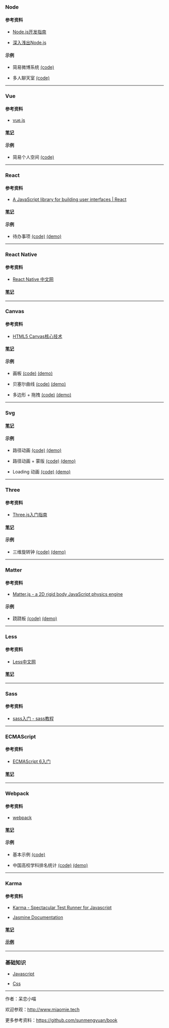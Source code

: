 ### Node ###

#### 参考资料 ####

+ [Node.js开发指南](https://github.com/sunmengyuan/book/blob/master/Node.js%E5%BC%80%E5%8F%91%E6%8C%87%E5%8D%97.pdf)

+ [深入浅出Node.js](https://github.com/sunmengyuan/book/blob/master/%E6%B7%B1%E5%85%A5%E6%B5%85%E5%87%BANode.js.pdf)

#### 示例 ####

+ 简易微博系统 [(code)](https://github.com/sunmengyuan/note/tree/master/node/expo)

+ 多人聊天室 [(code)](https://github.com/sunmengyuan/note/tree/master/node/chat)

*****

### Vue ###

#### 参考资料 ####

+ [vue.js](http://cn.vuejs.org/)

#### [笔记](https://github.com/sunmengyuan/note/tree/master/vue) ####

#### 示例 ####

+ 简易个人空间 [(code)](https://github.com/sunmengyuan/note/tree/master/vue/zone)

*****

### React ###

#### 参考资料 ####

+ [A JavaScript library for building user interfaces | React](http://reactjs.cn/react/index.html)

#### [笔记](https://github.com/sunmengyuan/note/tree/master/react) ####

#### 示例 ####

+ 待办事项 [(code)](https://github.com/sunmengyuan/note/tree/master/react/todos) [(demo)](http://www.miaomie.tech/demos/react/todos)

*****

### React Native ###

#### 参考资料 ####

+ [React Native 中文网](http://reactnative.cn/)

#### [笔记](https://github.com/sunmengyuan/note/tree/master/reactNative) ####

*****

### Canvas ###

#### 参考资料 ####

+ [HTML5 Canvas核心技术](https://github.com/sunmengyuan/book/blob/master/HTML5%20Canvas%E6%A0%B8%E5%BF%83%E6%8A%80%E6%9C%AF.pdf)

#### [笔记](https://github.com/sunmengyuan/note/tree/master/canvas) ####

#### 示例 ####

+ 画板 [(code)](https://github.com/sunmengyuan/note/blob/master/canvas/drawing.html) [(demo)](http://www.miaomie.tech/demos/canvas/drawing.html)

+ 贝塞尔曲线 [(code)](https://github.com/sunmengyuan/note/blob/master/canvas/bezierCurve.html) [(demo)](http://www.miaomie.tech/demos/canvas/bezierCurve.html)

+ 多边形 + 拖拽 [(code)](https://github.com/sunmengyuan/note/blob/master/canvas/drag.html) [(demo)](http://www.miaomie.tech/demos/canvas/drag.html)

*****

### Svg ###

#### [笔记](https://github.com/sunmengyuan/note/tree/master/svg) ####

#### 示例 ####

+ 路径动画 [(code)](https://github.com/sunmengyuan/note/blob/master/svg/cat.html) [(demo)](http://www.miaomie.tech/demos/svg/cat.html)

+ 路径动画 + 蒙版 [(code)](https://github.com/sunmengyuan/note/blob/master/svg/paint.html) [(demo)](http://www.miaomie.tech/demos/svg/paint.html)

+ Loading 动画 [(code)](https://github.com/sunmengyuan/note/blob/master/svg/loading.html) [(demo)](http://www.miaomie.tech/demos/svg/loading.html)

*****

### Three ###

#### 参考资料 ####

+ [Three.js入门指南](https://read.douban.com/reader/ebook/7412854/)

#### [笔记](https://github.com/sunmengyuan/note/tree/master/three) ####

#### 示例 ####

+ 三维旋转钟 [(code)](https://github.com/sunmengyuan/note/blob/master/three/clock.html) [(demo)](http://www.miaomie.tech/demos/three/clock.html)

*****

### Matter ###

#### 参考资料 ####

+ [Matter.js - a 2D rigid body JavaScript physics engine](http://brm.io/matter-js/)

#### 示例 ####

+ 跷跷板 [(code)](https://github.com/sunmengyuan/note/blob/master/matter/seesaw.html) [(demo)](http://www.miaomie.tech/demos/matter/seesaw.html)

*****

### Less ###

#### 参考资料 ###

+ [Less中文网](http://lesscss.cn/)

#### [笔记](https://github.com/sunmengyuan/note/blob/master/less.md) ####

*****

### Sass ###

#### 参考资料 ####

+ [sass入门 - sass教程](http://www.w3cplus.com/sassguide/)

*****

### ECMAScript ###

#### 参考资料 ####

+ [ECMAScript 6入门](http://es6.ruanyifeng.com/)

#### [笔记](https://github.com/sunmengyuan/note/tree/master/ecmascript) ####

*****

### Webpack ###

#### 参考资料 ####

+ [webpack](https://webpack.github.io/docs/)

#### [笔记](https://github.com/sunmengyuan/note/tree/master/webpack) ####

#### 示例 ####

+ 基本示例 [(code)](https://github.com/sunmengyuan/note/tree/master/webpack/basic)

+ 中国高校学科排名统计 [(code)](https://github.com/sunmengyuan/note/tree/master/webpack/visualization) [(demo)](http://www.miaomie.tech/demos/webpack/visualization)

*****

### Karma ###

#### 参考资料 ####

+ [Karma - Spectacular Test Runner for Javascript](http://karma-runner.github.io/0.12/index.html)

+ [Jasmine Documentation](http://jasmine.github.io/)

#### [笔记](https://github.com/sunmengyuan/note/tree/master/karma) ####

#### [示例](https://github.com/sunmengyuan/note/tree/master/karma/example) ####

*****

### 基础知识 ###

+ [Javascript](https://github.com/sunmengyuan/note/tree/master/javascript)

+ [Css](https://github.com/sunmengyuan/note/tree/master/css)

*****

作者：呆恋小喵

欢迎参观：<http://www.miaomie.tech>

更多参考资料：<https://github.com/sunmengyuan/book>